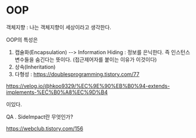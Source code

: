  # OOP
 
 객체지향 : 나는 객체지향이 세상이라고 생각한다.
 
 OOP의 특성은 
 
 1. 캡슐화(Encapsulation) --> Information Hiding : 정보를 은닉한다. 즉 인스턴스 변수들을 숨긴다는 뜻이다. (접근제어자를 붙이는 이유가 이것이다)
 2. 상속(Inheritation)
 3. 다형성 : https://doublesprogramming.tistory.com/77
 
 https://velog.io/@hkoo9329/%EC%9E%90%EB%B0%94-extends-implements-%EC%B0%A8%EC%9D%B4
 
 이있다. 
 
 QA . SideImpact란 무엇인가? 
 
 
 https://webclub.tistory.com/156
